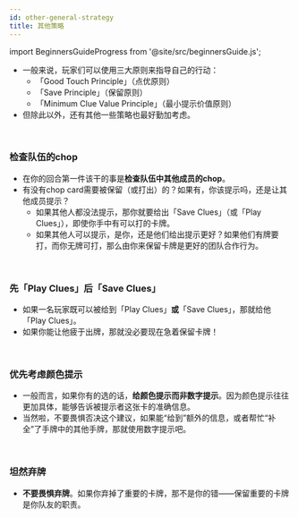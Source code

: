 ```yaml
---
id: other-general-strategy
title: 其他策略
---
```


import BeginnersGuideProgress from '@site/src/beginnersGuide.js';

<BeginnersGuideProgress id="other-general-strategy" />

- 一般来说，玩家们可以使用三大原则来指导自己的行动：
  - 「Good Touch Principle」（点优原则）
  - 「Save Principle」（保留原则）
  - 「Minimum Clue Value Principle」（最小提示价值原则）
- 但除此以外，还有其他一些策略也最好勤加考虑。

<br />

### 检查队伍的chop

- 在你的回合第一件该干的事是**检查队伍中其他成员的chop**。
- 有没有chop card需要被保留（或打出）的？如果有，你该提示吗，还是让其他成员提示？
  - 如果其他人都没法提示，那你就要给出「Save Clues」（或「Play Clues」），即使你手中有可以打的卡牌。
  - 如果其他人可以提示，是你，还是他们给出提示更好？如果他们有牌要打，而你无牌可打，那么由你来保留卡牌是更好的团队合作行为。

<br />

### 先「Play Clues」后「Save Clues」

- 如果一名玩家既可以被给到「Play Clues」**或**「Save Clues」，那就给他「Play Clues」。
- 如果你能让他疲于出牌，那就没必要现在急着保留卡牌！

<br />

### 优先考虑颜色提示

- 一般而言，如果你有的选的话，**给颜色提示而非数字提示**。因为颜色提示往往更加具体，能够告诉被提示者这张卡的准确信息。
- 当然啦，不要畏惧否决这个建议，如果能“给到”额外的信息，或者帮忙“补全”了手牌中的其他手牌，那就使用数字提示吧。

<br />

### 坦然弃牌

- **不要畏惧弃牌**。如果你弃掉了重要的卡牌，那不是你的错——保留重要的卡牌是你队友的职责。
